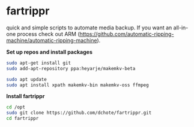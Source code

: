 # fartrippr
quick and simple scripts to automate media backup. If you want an all-in-one process check out ARM (https://github.com/automatic-ripping-machine/automatic-ripping-machine).

**Set up repos and install packages**

```bash
sudo apt-get install git
sudo add-apt-repository ppa:heyarje/makemkv-beta

sudo apt update
sudo apt install xpath makemkv-bin makemkv-oss ffmpeg
```

**Install fartrippr**
```bash
cd /opt
sudo git clone https://github.com/dchote/fartrippr.git
cd fartrippr
```